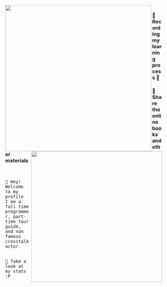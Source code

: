 <img align="left" width="470px" src="https://github-readme-stats.vercel.app/api?username=xcbyao&show_icons=true&theme=highcontrast">
<img align='right' width="420px" src="https://github-readme-stats.vercel.app/api/top-langs/?username=xcbyao&layout=compact">

### 📝 Recording my learning process 🎯
### 💝 Share the online books and other materials

<p align="center">
  
  <br><br>
  <samp>
    :wave: Hey! Welcome to my profile
    <br>I am a full time programmer, part-time tour guide, and non famous crosstalk actor.
    <br>
    <br><br>:pizza: Take a look at my stats :P<br><br>
   
  </samp>
<br>
</p>
<!--
[![](https://github-readme-stats.vercel.app/api?username=xcbyao&show_icons=true&theme=highcontrast)](https://github.com/anuraghazra/github-readme-stats)
-->
